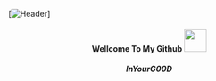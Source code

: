 [![Header](https://raw.githubusercontent.com/InYourG00D1/InYourG00D1/Master/PicsArt_12-12-07.29.04.jpg "Header")]
<h4 align="center"> Wellcome To My Github <img src="https://raw.githubusercontent.com/InYourG00D1/InYourG00D1/master/3WyW.gif" width="40px"> </h4>
<h5 align="center"> InYourG00D </h5>
